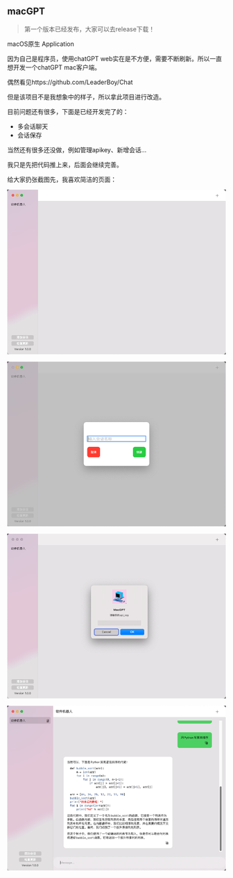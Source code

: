 ## macGPT

> 第一个版本已经发布，大家可以去release下载！


macOS原生 Application

因为自己是程序员，使用chatGPT web实在是不方便，需要不断刷新。所以一直想开发一个chatGPT mac客户端。

偶然看见https://github.com/LeaderBoy/Chat

但是该项目不是我想象中的样子，所以拿此项目进行改造。



目前问题还有很多，下面是已经开发完了的：

- 多会话聊天
- 会话保存

当然还有很多还没做，例如管理apikey、新增会话...

我只是先把代码推上来，后面会继续完善。

给大家扔张截图先，我喜欢简洁的页面：

<p align="center">
  <img src="Assets/s1.png?raw=true" alt="MacGPT"/>
</p>

<p align="center">
  <img src="Assets/s2.png?raw=true" alt="MacGPT"/>
</p>
<p align="center">
  <img src="Assets/s3.png?raw=true" alt="MacGPT"/>
</p>
<p align="center">
  <img src="Assets/s4.png?raw=true" alt="MacGPT"/>
</p>

